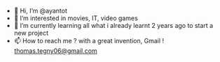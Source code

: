 - 👋 Hi, I’m @ayantot
- 👀 I’m interested in movies, IT, video games
- 🌱 I’m currently learning all what i already learnt 2 years ago to start a new project
- 📫 How to reach me ? with a great invention, Gmail ! thomas.tegny06@gmail.com

<!---
ayantot/ayantot is a ✨ special ✨ repository because its `README.md` (this file) appears on your GitHub profile.
You can click the Preview link to take a look at your changes.
--->
